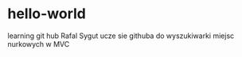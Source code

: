 # hello-world
learning git hub
Rafal Sygut 
ucze sie githuba do wyszukiwarki miejsc nurkowych w MVC
